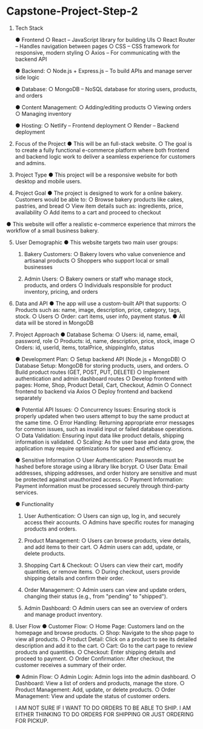 # Capstone-Project-Step-2

1. Tech Stack
   
   ● Frontend
     ○ React – JavaScript library for building UIs
     ○ React Router – Handles navigation between pages
     ○ CSS – CSS framework for responsive, modern styling
     ○ Axios – For communicating with the backend API

   ● Backend:
     ○ Node.js + Express.js – To build APIs and manage server side logic
   
   ● Database:
     ○ MongoDB – NoSQL database for storing users, products, and orders

   ● Content Management:
     ○ Adding/editing products
     ○ Viewing orders
     ○ Managing inventory

   ● Hosting:
     ○ Netlify – Frontend deployment
     ○ Render – Backend deployment


2. Focus of the Project
   ● This will be an full-stack website.
     ○ The goal is to create a fully functional e-commerce platform where both frontend and backend logic work to deliver a seamless experience for customers and admins.


3. Project Type
   ● This project will be a responsive website for both desktop and mobile users.

4. Project Goal
   ● The project is designed to work for a online bakery.
   Customers would be able to:
     ○ Browse bakery products like cakes, pastries, and bread
     ○ View item details such as: ingredients, price, availability
     ○ Add items to a cart and proceed to checkout
   
  ● This website will offer a realistic e-commerce experience that mirrors the workflow of a small business bakery.


5. User Demographic
    ● This website targets two main user groups:
   
     1. Bakery Customers:
      ○ Bakery lovers who value convenience and artisanal products
      ○ Shoppers who support local or small businesses

     2. Admin Users:
      ○ Bakery owners or staff who manage stock, products, and orders
      ○ Individuals responsible for product inventory, pricing, and orders


6. Data and API
    ● The app will use a custom-built API that supports:
      ○ Products such as: name, image, description, price, category, tags, stock.
      ○ Users
      ○ Order: cart items, user info, payment status.
    ● All data will be stored in MongoDB


7. Project Approach
   ● Database Schema:
     ○ Users: id, name, email, password, role
     ○ Products: id, name, description, price, stock, image
     ○ Orders: id, userId, items, totalPrice, shippingInfo, status
   
   ● Development Plan:
     ○ Setup backend API (Node.js + MongoDB)
     ○ Database Setup: MongoDB for storing products, users, and orders.
     ○ Build product routes (GET, POST, PUT, DELETE)
     ○ Implement authentication and admin dashboard routes
     ○ Develop frontend with pages: Home, Shop, Product Detail, Cart, Checkout, Admin
     ○ Connect frontend to backend via Axios
     ○ Deploy frontend and backend separately

    ● Potential API Issues:
     ○ Concurrency Issues: Ensuring stock is properly updated when two users attempt to buy the same product at the same time.
     ○ Error Handling: Returning appropriate error messages for common issues, such as invalid input or failed database operations.
     ○ Data Validation: Ensuring input data like product details, shipping information is validated.
     ○ Scaling: As the user base and data grow, the application may require optimizations for speed and efficiency.

    ● Sensitive Information
     ○ User Authentication: Passwords must be hashed before storage using a library like bcrypt.
     ○ User Data: Email addresses, shipping addresses, and order history are sensitive and must be protected against unauthorized access.
     ○ Payment Information: Payment information must be processed securely through third-party services.
   
    ● Functionality
     1. User Authentication:
        ○ Users can sign up, log in, and securely access their accounts.
        ○ Admins have specific routes for managing products and orders.
        
     2. Product Management:
        ○ Users can browse products, view details, and add items to their cart.
        ○ Admin users can add, update, or delete products.
         
     3. Shopping Cart & Checkout:
        ○ Users can view their cart, modify quantities, or remove items.
        ○ During checkout, users provide shipping details and confirm their order.
        
     4. Order Management:
        ○ Admin users can view and update orders, changing their status (e.g., from "pending" to "shipped").
        
     5. Admin Dashboard:
        ○ Admin users can see an overview of orders and manage product inventory.

8. User Flow
   ● Customer Flow:
     ○ Home Page: Customers land on the homepage and browse products.
     ○ Shop: Navigate to the shop page to view all products.
     ○ Product Detail: Click on a product to see its detailed description and add it to the cart.
     ○ Cart: Go to the cart page to review products and quantities.
     ○ Checkout: Enter shipping details and proceed to payment.
     ○ Order Confirmation: After checkout, the customer receives a summary of their order.
   
   ● Admin Flow:
     ○ Admin Login: Admin logs into the admin dashboard.
     ○ Dashboard: View a list of orders and products, manage the store.
     ○ Product Management: Add, update, or delete products.
     ○ Order Management: View and update the status of customer orders.

   I AM NOT SURE IF I WANT TO DO ORDERS TO BE ABLE TO SHIP. I AM EITHER THINKING TO DO ORDERS FOR SHIPPING OR JUST ORDERING FOR PICKUP.
    
         
